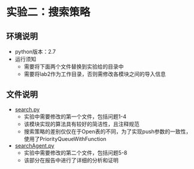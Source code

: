 # 实验二：搜索策略
## 环境说明
- python版本：2.7
- 运行须知
    - 需要将下面两个文件替换到实验给的目录中
    - 需要将lab2作为工作目录，否则需修改各模块之间的导入信息
## 文件说明
- [search.py](search.py)
    - 实验中需要修改的第一个文件，包括问题1-4
    - 该模块实现的算法具有较好的简洁性，且注释规范
    - 搜索策略的差别仅仅在于Open表的不同，为了实现push参数的一致性，使用了PriorityQueueWithFunction
- [searchAgent.py](searchAgents.py)
    - 实验中需要修改的第二个文件，包括问题5-8
    - 该部分在报告中进行了详细的分析和证明